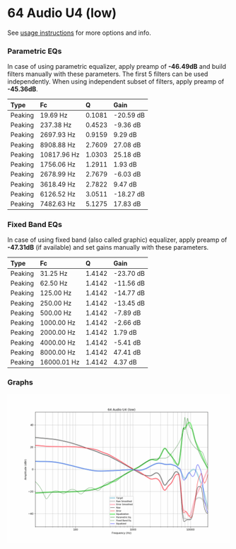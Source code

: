 # 64 Audio U4 (low)
See [usage instructions](https://github.com/jaakkopasanen/AutoEq#usage) for more options and info.

### Parametric EQs
In case of using parametric equalizer, apply preamp of **-46.49dB** and build filters manually
with these parameters. The first 5 filters can be used independently.
When using independent subset of filters, apply preamp of **-45.36dB**.

| Type    | Fc          |      Q | Gain      |
|:--------|:------------|:-------|:----------|
| Peaking | 19.69 Hz    | 0.1081 | -20.59 dB |
| Peaking | 237.38 Hz   | 0.4523 | -9.36 dB  |
| Peaking | 2697.93 Hz  | 0.9159 | 9.29 dB   |
| Peaking | 8908.88 Hz  | 2.7609 | 27.08 dB  |
| Peaking | 10817.96 Hz | 1.0303 | 25.18 dB  |
| Peaking | 1756.06 Hz  | 1.2911 | 1.93 dB   |
| Peaking | 2678.99 Hz  | 2.7679 | -6.03 dB  |
| Peaking | 3618.49 Hz  | 2.7822 | 9.47 dB   |
| Peaking | 6126.52 Hz  | 3.0511 | -18.27 dB |
| Peaking | 7482.63 Hz  | 5.1275 | 17.83 dB  |

### Fixed Band EQs
In case of using fixed band (also called graphic) equalizer, apply preamp of **-47.31dB**
(if available) and set gains manually with these parameters.

| Type    | Fc          |      Q | Gain      |
|:--------|:------------|:-------|:----------|
| Peaking | 31.25 Hz    | 1.4142 | -23.70 dB |
| Peaking | 62.50 Hz    | 1.4142 | -11.56 dB |
| Peaking | 125.00 Hz   | 1.4142 | -14.77 dB |
| Peaking | 250.00 Hz   | 1.4142 | -13.45 dB |
| Peaking | 500.00 Hz   | 1.4142 | -7.89 dB  |
| Peaking | 1000.00 Hz  | 1.4142 | -2.66 dB  |
| Peaking | 2000.00 Hz  | 1.4142 | 1.79 dB   |
| Peaking | 4000.00 Hz  | 1.4142 | -5.41 dB  |
| Peaking | 8000.00 Hz  | 1.4142 | 47.41 dB  |
| Peaking | 16000.01 Hz | 1.4142 | 4.37 dB   |

### Graphs
![](./64%20Audio%20U4%20(low).png)